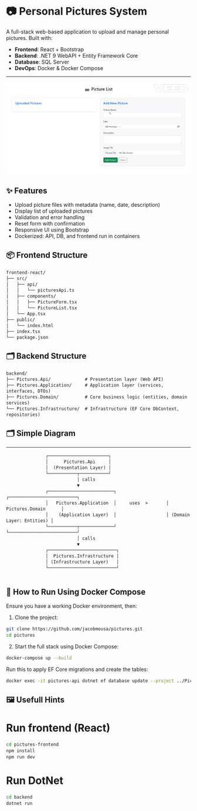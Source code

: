 # 📷 Personal Pictures System

A full-stack web-based application to upload and manage personal pictures. Built with:

- **Frontend**: React + Bootstrap
- **Backend**: .NET 9 WebAPI + Entity Framework Core
- **Database**: SQL Server
- **DevOps**: Docker & Docker Compose

---


![My GIF](Pictures.gif)

## ✨ Features

- Upload picture files with metadata (name, date, description)
- Display list of uploaded pictures
- Validation and error handling
- Reset form with confirmation
- Responsive UI using Bootstrap
- Dockerized: API, DB, and frontend run in containers

## 📦 Frontend Structure
```
frontend-react/
├── src/
│   ├── api/
│   │   └── picturesApi.ts
│   ├── components/
│   │   ├── PictureForm.tsx
│   │   └── PictureList.tsx
│   └── App.tsx
├── public/
│   └── index.html
├── index.tsx
└── package.json
```

## 🗂️ Backend Structure
```
backend/
├── Pictures.Api/             # Presentation layer (Web API)
├── Pictures.Application/     # Application layer (services, interfaces, DTOs)
├── Pictures.Domain/          # Core business logic (entities, domain services)
└── Pictures.Infrastructure/  # Infrastructure (EF Core DbContext, repositories)
```

## 🗂️ Simple Diagram
---
```
               ┌───────────────────────┐
               │      Pictures.Api     │
               │  (Presentation Layer) │
               └───────────┬───────────┘
                           │ calls
                           ▼
               ┌─────────────────────────┐                   ┌──────────────────────────┐
               │   Pictures.Application  │     uses  >       │     Pictures.Domain      │
               │    (Application Layer)  │                   │ (Domain Layer: Entities) │
               └───────────┬─────────────┘                   └──────────────────────────┘
                           │ calls
                           ▼
               ┌──────────────────────────┐
               │  Pictures.Infrastructure │
               │ (Infrastructure Layer)   │
               └──────────────────────────┘
                           
```

## 🚀 How to Run Using Docker Compose

Ensure you have a working Docker environment, then:

1. Clone the project:
```bash
git clone https://github.com/jacobmousa/pictures.git
cd pictures
```

2. Start the full stack using Docker Compose:
```bash
docker-compose up --build
```

Run this to apply EF Core migrations and create the tables:
```bash
docker exec -it pictures-api dotnet ef database update --project ../Pictures.Infrastructure --startup-project .
```

## 🖼️ Usefull Hints

# Run frontend (React)
```bash
cd pictures-frontend
npm install
npm run dev
```
# Run DotNet
```bash
cd backend
dotnet run
```
